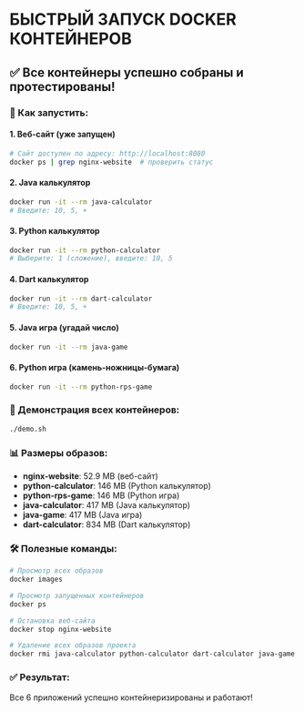 # БЫСТРЫЙ ЗАПУСК DOCKER КОНТЕЙНЕРОВ

## ✅ Все контейнеры успешно собраны и протестированы!

### 🚀 Как запустить:

#### 1. Веб-сайт (уже запущен)
```bash
# Сайт доступен по адресу: http://localhost:8080
docker ps | grep nginx-website  # проверить статус
```

#### 2. Java калькулятор
```bash
docker run -it --rm java-calculator
# Введите: 10, 5, +
```

#### 3. Python калькулятор
```bash
docker run -it --rm python-calculator
# Выберите: 1 (сложение), введите: 10, 5
```

#### 4. Dart калькулятор
```bash
docker run -it --rm dart-calculator
# Введите: 10, 5, +
```

#### 5. Java игра (угадай число)
```bash
docker run -it --rm java-game
```

#### 6. Python игра (камень-ножницы-бумага)
```bash
docker run -it --rm python-rps-game
```

### 🎯 Демонстрация всех контейнеров:
```bash
./demo.sh
```

### 📊 Размеры образов:
- **nginx-website**: 52.9 MB (веб-сайт)
- **python-calculator**: 146 MB (Python калькулятор)
- **python-rps-game**: 146 MB (Python игра)
- **java-calculator**: 417 MB (Java калькулятор)
- **java-game**: 417 MB (Java игра)
- **dart-calculator**: 834 MB (Dart калькулятор)

### 🛠 Полезные команды:
```bash
# Просмотр всех образов
docker images

# Просмотр запущенных контейнеров
docker ps

# Остановка веб-сайта
docker stop nginx-website

# Удаление всех образов проекта
docker rmi java-calculator python-calculator dart-calculator java-game python-rps-game nginx-website
```

### ✅ Результат:
Все 6 приложений успешно контейнеризированы и работают!
